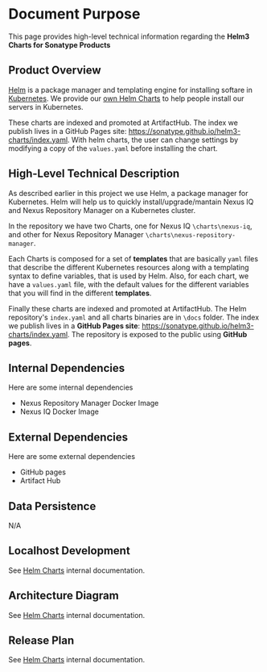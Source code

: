 <!--

    Copyright (c) 2019-present Sonatype, Inc.
    This program and the accompanying materials are made available under
    the terms of the Eclipse Public License 2.0 which accompanies this
    distribution and is available at https://www.eclipse.org/legal/epl-2.0/.

-->

# Document Purpose

This page provides high-level technical information regarding the **Helm3 Charts for Sonatype Products**


## Product Overview

[Helm](https://helm.sh/) is a package manager and templating engine for installing softare in [Kubernetes](https://kubernetes.io/). We provide our [own Helm Charts](https://sonatype.github.io/helm3-charts/) to help people install our servers in Kubernetes. 

These charts are indexed and promoted at ArtifactHub. The index we publish lives in a GitHub Pages site: https://sonatype.github.io/helm3-charts/index.yaml. With helm charts, the user can change settings by modifying a copy of the `values.yaml` before installing the chart.


## High-Level Technical Description

As described earlier in this project we use Helm, a package manager for Kubernetes. Helm will help us to quickly install/upgrade/mantain Nexus IQ and Nexus Repository Manager on a Kubernetes cluster.

In the repository we have two Charts, one for Nexus IQ `\charts\nexus-iq`,  and other for Nexus Repository Manager `\charts\nexus-repository-manager`. 

Each Charts is composed for a set of **templates** that are basically `yaml` files that describe the different Kubernetes resources along with a templating syntax to define variables, that is used by Helm. Also, for each chart, we have a `values.yaml` file, with the default values for the different variables that you will find in the different **templates**.

Finally these charts are indexed and promoted at ArtifactHub. The Helm repository's `index.yaml` and all charts binaries are in `\docs` folder. The index we publish lives in a **GitHub Pages site**: https://sonatype.github.io/helm3-charts/index.yaml. The repository is exposed to the public using **GitHub pages**.


## Internal Dependencies

Here are some internal dependencies

- Nexus Repository Manager Docker Image
- Nexus IQ Docker Image


## External Dependencies

Here are some external dependencies

- GitHub pages
- Artifact Hub


## Data Persistence 
N/A


## Localhost Development
See [Helm Charts](https://docs.sonatype.com/display/INT/Helm+Charts) internal documentation.


## Architecture Diagram
See [Helm Charts](https://docs.sonatype.com/display/INT/Helm+Charts) internal documentation.


## Release Plan
See [Helm Charts](https://docs.sonatype.com/display/INT/Helm+Charts) internal documentation.
